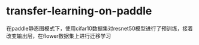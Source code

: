 # transfer-learning-on-paddle
在paddle静态图模式下，使用cifar10数据集对resnet50模型进行了预训练，接着改变输出层，在flower数据集上进行迁移学习
